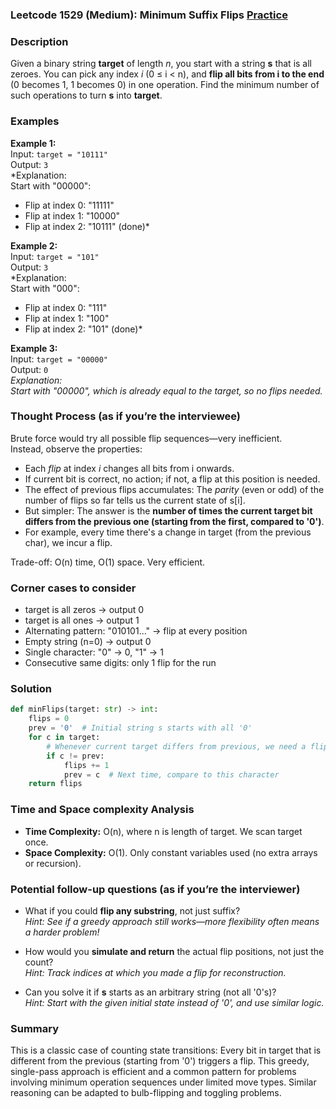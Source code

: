 ### Leetcode 1529 (Medium): Minimum Suffix Flips [Practice](https://leetcode.com/problems/minimum-suffix-flips)

### Description  
Given a binary string **target** of length *n*, you start with a string **s** that is all zeroes. You can pick any index *i* (0 ≤ i < n), and **flip all bits from i to the end** (0 becomes 1, 1 becomes 0) in one operation. Find the minimum number of such operations to turn **s** into **target**.

### Examples  

**Example 1:**  
Input: `target = "10111"`  
Output: `3`  
*Explanation:  
Start with "00000":  
- Flip at index 0:    "11111"  
- Flip at index 1:    "10000"  
- Flip at index 2:    "10111" (done)*

**Example 2:**  
Input: `target = "101"`  
Output: `3`  
*Explanation:  
Start with "000":  
- Flip at index 0:    "111"  
- Flip at index 1:    "100"  
- Flip at index 2:    "101" (done)*

**Example 3:**  
Input: `target = "00000"`  
Output: `0`  
*Explanation:  
Start with "00000", which is already equal to the target, so no flips needed.*

### Thought Process (as if you’re the interviewee)  
Brute force would try all possible flip sequences—very inefficient.  
Instead, observe the properties:
- Each *flip* at index *i* changes all bits from i onwards.
- If current bit is correct, no action; if not, a flip at this position is needed.
- The effect of previous flips accumulates: The *parity* (even or odd) of the number of flips so far tells us the current state of s[i].
- But simpler: The answer is the **number of times the current target bit differs from the previous one (starting from the first, compared to '0')**.
- For example, every time there's a change in target (from the previous char), we incur a flip.

Trade-off: O(n) time, O(1) space. Very efficient.

### Corner cases to consider  
- target is all zeros → output 0  
- target is all ones → output 1  
- Alternating pattern: "010101..." → flip at every position  
- Empty string (n=0) → output 0  
- Single character: "0" → 0, "1" → 1  
- Consecutive same digits: only 1 flip for the run

### Solution

```python
def minFlips(target: str) -> int:
    flips = 0
    prev = '0'  # Initial string s starts with all '0'
    for c in target:
        # Whenever current target differs from previous, we need a flip
        if c != prev:
            flips += 1
            prev = c  # Next time, compare to this character
    return flips
```

### Time and Space complexity Analysis  

- **Time Complexity:** O(n), where n is length of target. We scan target once.
- **Space Complexity:** O(1). Only constant variables used (no extra arrays or recursion).

### Potential follow-up questions (as if you’re the interviewer)  

- What if you could **flip any substring**, not just suffix?  
  *Hint: See if a greedy approach still works—more flexibility often means a harder problem!*

- How would you **simulate and return** the actual flip positions, not just the count?  
  *Hint: Track indices at which you made a flip for reconstruction.*

- Can you solve it if **s** starts as an arbitrary string (not all '0's)?  
  *Hint: Start with the given initial state instead of '0', and use similar logic.*

### Summary
This is a classic case of counting state transitions: Every bit in target that is different from the previous (starting from '0') triggers a flip. This greedy, single-pass approach is efficient and a common pattern for problems involving minimum operation sequences under limited move types. Similar reasoning can be adapted to bulb-flipping and toggling problems.